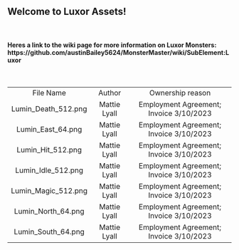 <h2>Welcome to Luxor Assets!</h2>
<br/>
<h4> Heres a link to the wiki page for more information on Luxor Monsters: 
https://github.com/austinBailey5624/MonsterMaster/wiki/SubElement:Luxor </h4>
<br/>
<div align="center">
<table>
<tr>
    <td align="center">File Name</td>
    <td align="center">Author</td>
    <td align="center">Ownership reason</td>
</tr>
<tr>
    <td align="center">Lumin_Death_512.png</td>
	<td align="center">Mattie Lyall</td>
	<td align="center">Employment Agreement; Invoice 3/10/2023</td>
</tr>
<tr>
    <td align="center">Lumin_East_64.png</td>
	<td align="center">Mattie Lyall</td>
	<td align="center">Employment Agreement; Invoice 3/10/2023</td>
</tr>
<tr>
    <td align="center">Lumin_Hit_512.png</td>
	<td align="center">Mattie Lyall</td>
	<td align="center">Employment Agreement; Invoice 3/10/2023</td>
</tr>
<tr>
    <td align="center">Lumin_Idle_512.png</td>
	<td align="center">Mattie Lyall</td>
	<td align="center">Employment Agreement; Invoice 3/10/2023</td>
</tr>
<tr>
    <td align="center">Lumin_Magic_512.png</td>
	<td align="center">Mattie Lyall</td>
	<td align="center">Employment Agreement; Invoice 3/10/2023</td>
</tr>
<tr>
    <td align="center">Lumin_North_64.png</td>
	<td align="center">Mattie Lyall</td>
	<td align="center">Employment Agreement; Invoice 3/10/2023</td>
</tr>
<tr>
    <td align="center">Lumin_South_64.png</td>
	<td align="center">Mattie Lyall</td>
	<td align="center">Employment Agreement; Invoice 3/10/2023</td>
</tr>
</table>
</div>